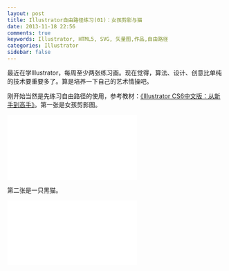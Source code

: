 ```yaml
---
layout: post
title: Illustrator自由路径练习(01)：女孩剪影与猫
date: 2013-11-18 22:56
comments: true
keywords: Illustrator, HTML5, SVG, 矢量图,作品,自由路径
categories: Illustrator
sidebar: false
---
```

最近在学Illustrator，每周至少两张练习画。现在觉得，算法、设计、创意比单纯的技术要重要多了。算是培养一下自己的艺术情操吧。

刚开始当然是先练习自由路径的使用，参考教材：<a href="http://book.douban.com/subject/24303555/" class="douban_book" name="24303555" target="_blank">《Illustrator CS6中文版：从新手到高手》</a>。第一张是女孩剪影图。

<embed src="/svg/Girl.svg" type="image/svg+xml">
<!-- more -->

第二张是一只黑猫。

<embed src="/svg/Cat.svg" type="image/svg+xml">